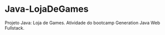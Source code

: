 # Java-LojaDeGames
Projeto Java: Loja de Games. Atividade do bootcamp Generation Java Web Fullstack.
